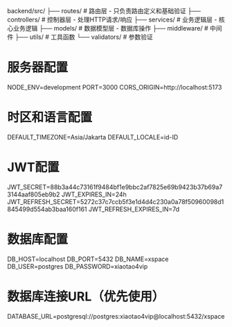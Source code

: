 backend/src/
├── routes/          # 路由层 - 只负责路由定义和基础验证
├── controllers/     # 控制器层 - 处理HTTP请求/响应
├── services/        # 业务逻辑层 - 核心业务逻辑
├── models/          # 数据模型层 - 数据库操作
├── middleware/      # 中间件
├── utils/           # 工具函数
└── validators/      # 参数验证



# 服务器配置
NODE_ENV=development
PORT=3000
CORS_ORIGIN=http://localhost:5173

# 时区和语言配置
DEFAULT_TIMEZONE=Asia/Jakarta
DEFAULT_LOCALE=id-ID

# JWT配置
JWT_SECRET=88b3a44c73161f9484bf1e9bbc2af7825e69b9423b37b69a73144aaf805eb9b2
JWT_EXPIRES_IN=24h
JWT_REFRESH_SECRET=5272c37c7ccb5f3e1d4d4c230a0a78f50960098d1845499d554ab3baa160f161
JWT_REFRESH_EXPIRES_IN=7d

# 数据库配置
DB_HOST=localhost
DB_PORT=5432
DB_NAME=xspace
DB_USER=postgres
DB_PASSWORD=xiaotao4vip

# 数据库连接URL（优先使用）
DATABASE_URL=postgresql://postgres:xiaotao4vip@localhost:5432/xspace